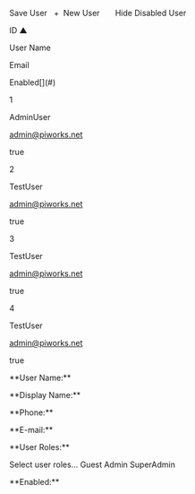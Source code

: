 Save User   \+  New User       Hide Disabled User

ID ▲

User Name

Email

Enabled\[\](#)

1

AdminUser

admin@piworks.net

true

2

TestUser

admin@piworks.net

true

3

TestUser

admin@piworks.net

true

4

TestUser

admin@piworks.net

true

\*\*User Name:\*\*

\*\*Display Name:\*\*

\*\*Phone:\*\*

\*\*E-mail:\*\*

\*\*User Roles:\*\*

Select user roles... Guest Admin SuperAdmin

\*\*Enabled:\*\*